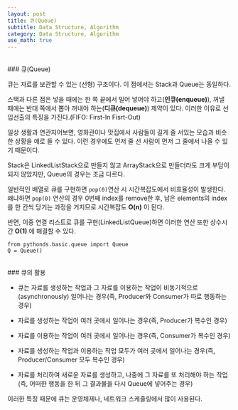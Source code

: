 ```yaml
---
layout: post
title: 큐(Queue)
subtitle: Data Structure, Algorithm
category: Data Structure, Algorithm
use_math: true
---
```


<br>
### 큐(Queue)

큐는 자료를 보관할 수 있는 (선형) 구조이다. 이 점에서는 Stack과 Queue는 동일하다.

스택과 다른 점은 넣을 때에는 한 쪽 끝에서 밀어 넣어야 하고(__인큐(enqueue)__), 꺼낼 때에는 반대 쪽에서 뽑아 꺼내야 하는(__디큐(dequeue)__) 제약이 있다. 이러한 이유로 선입선출의 특징을 가진다.(FIFO: First-In Fisrt-Out)

일상 생활과 연관지어보면, 영화관이나 맛집에서 사람들이 길게 줄 서있는 모습과 비슷한 상황을 예로 들 수 있다. 이런 경우에도 먼저 줄 선 사람이 먼저 그 줄에서 나올 수 있기 때문이다.

Stack은 LinkedListStack으로 만들지 않고 ArrayStack으로 만들더라도 크게 부담이 되지 않았지만, Queue의 경우는 조금 다르다.

일반적인 배열로 큐를 구현하면 ```pop(0)```연산 시 시간복잡도에서 비효율성이 발생한다. 왜냐하면 ```pop(0)``` 연산의 경우 0번째 index를 remove한 후, 남은 elements의 index를 한 칸씩 당기는 과정을 거치므로 시간복잡도 __O(n)__ 이 된다.

반면, 이중 연결 리스트로 큐를 구현(LinkedListQueue)하면 이러한 연산 또한 상수시간 __O(1)__ 에 해결할 수 있다.

```
from pythonds.basic.queue import Queue
Q = Queue()
```

<br>
### 큐의 활용

- 큐는 자료를 생성하는 작업과 그 자료를 이용하는 작업이 비동기적으로 (asynchronously) 일어나는 경우(즉, Producer와 Consumer가 따로 행동하는 경우)

- 자료를 생성하는 작업이 여러 곳에서 일어나는 경우(즉, Producer가 복수인 경우)

- 자료를 이용하는 작업이 여러 곳에서 일어나는 경우(즉, Consumer가 복수인 경우)

- 자료를 생성하는 작업과 이용하는 작업 모두가 여러 곳에서 일어나는 경우(즉, Producer/Consumer 모두 복수인 경우)

- 자료를 처리하여 새로운 자료를 생성하고, 나중에 그 자료를 또 처리해야 하는 작업(즉, 어떠한 행동을 한 뒤 그 결과물을 다시 Queue에 넣어주는 경우)

이러한 특징 때문에 큐는 운영체제나, 네트워크 스케줄링에서 많이 사용된다.
